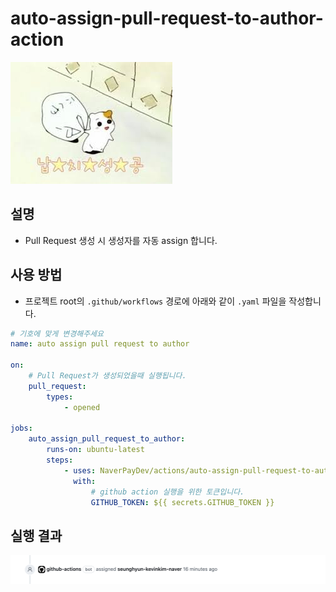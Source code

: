 # auto-assign-pull-request-to-author-action

![assign](./src/assets/assign.jpeg)

## 설명

- Pull Request 생성 시 생성자를 자동 assign 합니다.

## 사용 방법

- 프로젝트 root의 `.github/workflows` 경로에 아래와 같이 `.yaml` 파일을 작성합니다.

```yaml
# 기호에 맞게 변경해주세요
name: auto assign pull request to author

on:
    # Pull Request가 생성되었을때 실행됩니다.
    pull_request:
        types:
            - opened

jobs:
    auto_assign_pull_request_to_author:
        runs-on: ubuntu-latest
        steps:
            - uses: NaverPayDev/actions/auto-assign-pull-request-to-author-action@main
              with:
                  # github action 실행을 위한 토큰입니다.
                  GITHUB_TOKEN: ${{ secrets.GITHUB_TOKEN }}

```

## 실행 결과

![example](./src/assets/example.png)
